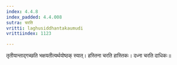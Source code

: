 ```yaml
---
index: 4.4.8
index_padded: 4.4.008
sutra: चरति
vritti: laghusiddhantakaumudi
vrittiindex: 1123

---
```

तृतीयान्ताद्गच्छति भक्षयतीत्यर्थयोष्ठक् स्यात्। हस्तिना चरति हास्तिकः। दध्ना चरति दाधिकः॥